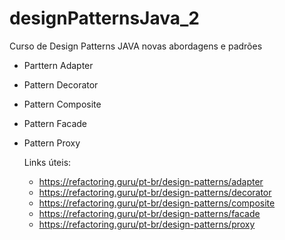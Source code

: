 # designPatternsJava_2
Curso de Design Patterns JAVA novas abordagens e padrões

* Parttern Adapter 
* Pattern Decorator
* Pattern Composite
* Pattern Facade
* Pattern Proxy

  Links úteis:
  * https://refactoring.guru/pt-br/design-patterns/adapter
  * https://refactoring.guru/pt-br/design-patterns/decorator
  * https://refactoring.guru/pt-br/design-patterns/composite
  * https://refactoring.guru/pt-br/design-patterns/facade
  * https://refactoring.guru/pt-br/design-patterns/proxy
  

